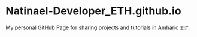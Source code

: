 # Natinael-Developer_ETH.github.io
My personal GitHub Page for sharing projects and tutorials in Amharic 🇪🇹.
